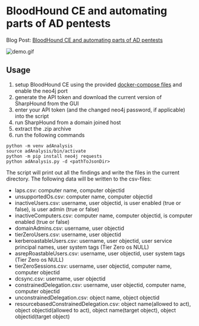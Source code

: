 # BloodHound CE and automating parts of AD pentests

Blog Post: [BloodHound CE and automating parts of AD pentests](https://www.8com.de/cyber-security-blog/bloodhound-ce-and-automating-parts-of-ad-pentests)

![demo.gif](Demo)

## Usage

1. setup BloodHound CE using the provided [docker-compose files](https://github.com/SpecterOps/BloodHound/tree/main/examples/docker-compose) and enable the neo4j port
2. generate the API token and download the current version of SharpHound from the GUI
3. enter your API token (and the changed neo4j password, if applicable) into the script
4. run SharpHound from a domain joined host
5. extract the .zip archive 
6. run the following commands

```
python -m venv adAnalysis
source adAnalysis/bin/activate
python -m pip install neo4j requests
python adAnalysis.py -d <pathToJsonDir>
```

The script will print out all the findings and write the files in the current directory. The following data will be written to the csv-files:

- laps.csv: computer name, computer objectid
- unsupportedOs.csv: computer name, computer objectid
- inactiveUsers.csv: username, user objectid, is user enabled (true or false), is user admin (true or false)
- inactiveComputers.csv: computer name, computer objectid, is computer enabled (true or false)
- domainAdmins.csv: username, user objectid
- tierZeroUsers.csv: username, user objectid
- kerberoastableUsers.csv: username, user objectid, user service principal names, user system tags (Tier Zero os NULL)
- asrepRoastableUsers.csv: username, user objectid, user system tags (Tier Zero os NULL)
- tierZeroSessions.csv: username, user objectid, computer name, computer objectid
- dcsync.csv: username, user objectid
- constrainedDelegation.csv: username, user objectid, computer name, computer objectid
- unconstrainedDelegation.csv: object name, object objectid
- resourcebasedConstrainedDelegation.csv: object name(allowed to act), object objectid(allowed to act), object name(target object), object objectid(target object)
